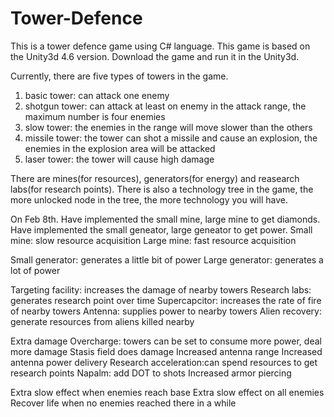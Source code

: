 # Tower-Defence
This is a tower defence game using C# language.
 This game is based on the Unity3d 4.6 version.
 Download the game and run it in the Unity3d.

 Currently, there are five types of towers in the game.
 1. basic tower: can attack one enemy
 2. shotgun tower: can attack at least on enemy in the attack range, the maximum number is four enemies
 3. slow tower: the enemies in the range will move slower than the others
 4. missile tower: the tower can shot a missile and cause an explosion, the enemies in the explosion area will be attacked
 5. laser tower: the tower will cause high damage
 
 There are mines(for resources), generators(for energy) and reasearch labs(for research points).
 There is also a technology tree in the game, the more unlocked node in the tree, the more technology you will have.

  On Feb 8th.
 Have implemented the small mine, large mine to get diamonds.
 Have implemented the small geneator, large geneator to get power.
 Small mine: slow resource acquisition
 Large mine: fast resource acquisition
 
 Small generator: generates a little bit of power
 Large generator: generates a lot of power

 
 Targeting facility: increases the damage of nearby towers
 Research labs: generates research point over time
 Supercapcitor: increases the rate of fire of nearby towers
 Antenna: supplies power to nearby towers
 Alien recovery: generate resources from aliens killed nearby
 
 Extra damage
 Overcharge: towers can be set to consume more power, deal more damage
 Stasis field does damage
 Increased antenna range
 Increased antenna power delivery
 Research acceleration:can spend resources to get research points
 Napalm: add DOT to shots
 Increased armor piercing
 
 Extra slow effect when enemies reach base
 Extra slow effect on all enemies
 Recover life when no enemies reached there in a while
 
 
